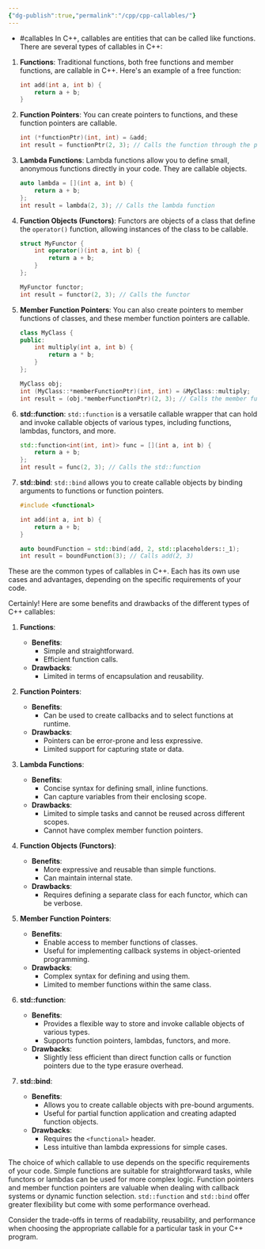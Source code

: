 ```yaml
---
{"dg-publish":true,"permalink":"/cpp/cpp-callables/"}
---
```


- #callables 
In C++, callables are entities that can be called like functions. There are several types of callables in C++:

1. **Functions**: Traditional functions, both free functions and member functions, are callable in C++. Here's an example of a free function:

    ```cpp
    int add(int a, int b) {
        return a + b;
    }
    ```

2. **Function Pointers**: You can create pointers to functions, and these function pointers are callable.

    ```cpp
    int (*functionPtr)(int, int) = &add;
    int result = functionPtr(2, 3); // Calls the function through the pointer
    ```

3. **Lambda Functions**: Lambda functions allow you to define small, anonymous functions directly in your code. They are callable objects.

    ```cpp
    auto lambda = [](int a, int b) {
        return a + b;
    };
    int result = lambda(2, 3); // Calls the lambda function
    ```

4. **Function Objects (Functors)**: Functors are objects of a class that define the `operator()` function, allowing instances of the class to be callable.

    ```cpp
    struct MyFunctor {
        int operator()(int a, int b) {
            return a + b;
        }
    };

    MyFunctor functor;
    int result = functor(2, 3); // Calls the functor
    ```

5. **Member Function Pointers**: You can also create pointers to member functions of classes, and these member function pointers are callable.

    ```cpp
    class MyClass {
    public:
        int multiply(int a, int b) {
            return a * b;
        }
    };

    MyClass obj;
    int (MyClass::*memberFunctionPtr)(int, int) = &MyClass::multiply;
    int result = (obj.*memberFunctionPtr)(2, 3); // Calls the member function through the pointer
    ```

6. **std::function**: `std::function` is a versatile callable wrapper that can hold and invoke callable objects of various types, including functions, lambdas, functors, and more.

    ```cpp
    std::function<int(int, int)> func = [](int a, int b) {
        return a + b;
    };
    int result = func(2, 3); // Calls the std::function
    ```

7. **std::bind**: `std::bind` allows you to create callable objects by binding arguments to functions or function pointers.

    ```cpp
    #include <functional>

    int add(int a, int b) {
        return a + b;
    }

    auto boundFunction = std::bind(add, 2, std::placeholders::_1);
    int result = boundFunction(3); // Calls add(2, 3)
    ```

These are the common types of callables in C++. Each has its own use cases and advantages, depending on the specific requirements of your code.

Certainly! Here are some benefits and drawbacks of the different types of C++ callables:

1. **Functions**:
   - **Benefits**:
     - Simple and straightforward.
     - Efficient function calls.
   - **Drawbacks**:
     - Limited in terms of encapsulation and reusability.

2. **Function Pointers**:
   - **Benefits**:
     - Can be used to create callbacks and to select functions at runtime.
   - **Drawbacks**:
     - Pointers can be error-prone and less expressive.
     - Limited support for capturing state or data.

3. **Lambda Functions**:
   - **Benefits**:
     - Concise syntax for defining small, inline functions.
     - Can capture variables from their enclosing scope.
   - **Drawbacks**:
     - Limited to simple tasks and cannot be reused across different scopes.
     - Cannot have complex member function pointers.

4. **Function Objects (Functors)**:
   - **Benefits**:
     - More expressive and reusable than simple functions.
     - Can maintain internal state.
   - **Drawbacks**:
     - Requires defining a separate class for each functor, which can be verbose.

5. **Member Function Pointers**:
   - **Benefits**:
     - Enable access to member functions of classes.
     - Useful for implementing callback systems in object-oriented programming.
   - **Drawbacks**:
     - Complex syntax for defining and using them.
     - Limited to member functions within the same class.

6. **std::function**:
   - **Benefits**:
     - Provides a flexible way to store and invoke callable objects of various types.
     - Supports function pointers, lambdas, functors, and more.
   - **Drawbacks**:
     - Slightly less efficient than direct function calls or function pointers due to the type erasure overhead.

7. **std::bind**:
   - **Benefits**:
     - Allows you to create callable objects with pre-bound arguments.
     - Useful for partial function application and creating adapted function objects.
   - **Drawbacks**:
     - Requires the `<functional>` header.
     - Less intuitive than lambda expressions for simple cases.

The choice of which callable to use depends on the specific requirements of your code. Simple functions are suitable for straightforward tasks, while functors or lambdas can be used for more complex logic. Function pointers and member function pointers are valuable when dealing with callback systems or dynamic function selection. `std::function` and `std::bind` offer greater flexibility but come with some performance overhead.

Consider the trade-offs in terms of readability, reusability, and performance when choosing the appropriate callable for a particular task in your C++ program.